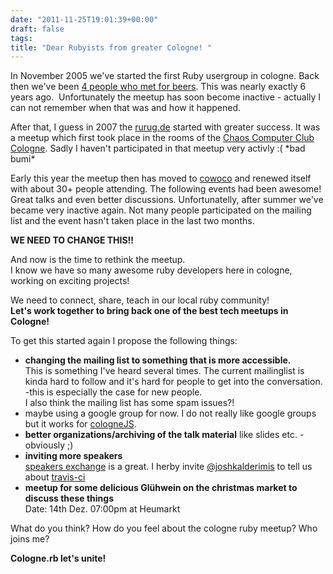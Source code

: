 ```yaml
---
date: "2011-11-25T19:01:39+00:00"
draft: false
tags: 
title: "Dear Rubyists from greater Cologne! "
---
```

<p>In November 2005 we've started the first Ruby usergroup in cologne. Back then we've been <a href="http://www.flickr.com/photos/bumi/64761771/">4 people who met for beers</a>. This was nearly exactly 6 years ago.  Unfortunately the meetup has soon become inactive - actually I can not remember when that was and how it happened.</p>&#13;
<p>After that, I guess in 2007 the <a href="http://rurug.de">rurug.de</a> started with greater success. It was a meetup which first took place in the rooms of the <a href="http://koeln.ccc.de">Chaos Computer Club Cologne</a>. Sadly I haven't participated in that meetup very activly :( *bad bumi*</p>&#13;
<p>Early this year the meetup then has moved to <a href="http://cowoco.de">cowoco</a> and renewed itself with about 30+ people attending.  The following events had been awesome! Great talks and even better discussions.  Unfortunatelly, after summer we've became very inactive again. Not many people participated on the mailing list and the event hasn't taken place in the last two months.</p>&#13;
<p><strong>WE NEED TO CHANGE THIS!! </strong></p>&#13;
<p>And now is the time to rethink the meetup.<br />I know we have so many awesome ruby developers here in cologne, working on exciting projects! </p>&#13;
<p>We need to connect, share, teach in our local ruby community! <br /><strong>Let's work together to bring back one of the best tech meetups in Cologne! </strong></p>&#13;
<p>To get this started again I propose the following things:</p>&#13;
<ul><li><strong>changing the mailing list to something that is more accessible. </strong><br /> This is something I've heard several times. The current mailinglist is kinda hard to follow and it's hard for people to get into the conversation. -this is especially the case for new people. <br />I also think the mailing list has some spam issues?!</li>&#13;
<li>maybe using a google group for now. I do not really like google groups but it works for <a href="http://colognejs.de">cologneJS</a>. </li>&#13;
<li><strong>better organizations/archiving of the talk material</strong> like slides etc. - obviously ;)</li>&#13;
<li><strong>inviting more speakers</strong><br /><a href="http://speakerexchange.org/"> speakers exchange</a> is a great. I herby invite <a href="http://twitter.com/joshkalderimis">@joshkalderimis</a> to tell us about <a href="http://travis-ci">travis-ci</a></li>&#13;
<li><strong>meetup for some delicious Glühwein on the christmas market to discuss these things</strong> <br /> Date: 14th Dez. 07:00pm at Heumarkt</li>&#13;
</ul><p>What do you think? How do you feel about the cologne ruby meetup? Who joins me?</p>&#13;
<p><strong>Cologne.rb let's unite! </strong></p> 
